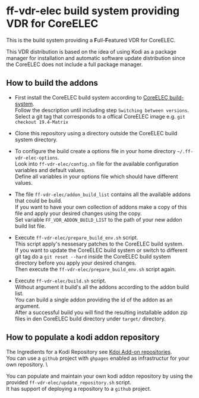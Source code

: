 # ff-vdr-elec build system providing VDR for CoreELEC
This is the build system providing a **F**ull-**F**eatured VDR for CoreELEC.

This VDR distribution is based on the idea of using Kodi as a package manager for installation and automatic software update distribution since the CoreELEC does not include a full package manager.

## How to build the addons

- First install the CoreELEC build system according to [CoreELEC build-system](https://wiki.coreelec.org/coreelec:build_ce). \
Follow the description until including step `Switching between versions`. \
Select a git tag that corresponds to a offical CoreELEC image e.g. `git checkout 19.4-Matrix`

- Clone this repository using a directory outside the CoreELEC build system directory.

- To configure the build create a options file in your home directory `~/.ff-vdr-elec-options`. \
Look into  `ff-vdr-elec/config.sh` file for the available configuration variables and default values. \
Define all variables in your options file which should have different values.

- The file `ff-vdr-elec/addon_build_list` contains all the available addons that could be build. \
If you want to have your own collection of addons make a copy of this file and apply your desired changes using the copy. \
Set variable `FF_VDR_ADDON_BUILD_LIST` to the path of your new addon build list file.

- Execute `ff-vdr-elec/prepare_build_env.sh` script. \
This script apply's nessesary patches to the CoreELEC build system. \
If you want to update the CoreELEC build system or switch to different git tag do a `git reset --hard` inside the CoreELEC build system directory before you apply your desired changes. \
Then execute the `ff-vdr-elec/prepare_build_env.sh` script again.

- Execute `ff-vdr-elec/build.sh` script. \
Without argument it build's all the addons according to the addon build list. \
You can build a single addon providing the id of the addon as an argument. \
After a successful build you will find the resulting installable addon zip files in den CoreELEC build directory under `target/` directory.

## How to populate a kodi addon repository

The Ingredients for a Kodi Repository see [Kdoi Add-on repositories](https://kodi.wiki/view/Add-on_repositories). \
You can use a `github` project with `ghpages` enabled as infrastructur for your own repository. \

You can populate and maintain your own kodi addon repository by using the provided `ff-vdr-elec/update_repository.sh` script. \
It has support of deploying a repository to a `github` project.

